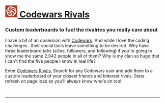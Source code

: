 # <a href="https://celiackelly.github.io/codewars-rivals/"><img src="/assets/codewars-logo.svg" height="40px"> Codewars Rivals</a>
### Custom leaderboards to fuel the rivalries you really care about

I have a bit of an obsession with <a href="https://www.codewars.com/">Codewars</a>. And while I love the coding challenges...their social tools leave something to be desired. Why have three leaderboard tabs (allies, followers, and following) if you're going to show me the same 2,042 people in all of them? Why is my clan so huge that I can't find the five people I know in real life? 

Enter <a href="https://celiackelly.github.io/codewars-rivals/">Codewars Rivals.</a> Search for any Codewars user and add them to a custom leaderboard of your closest friends and bitterest rivals. Stats refresh on page load so you'll always know who's on top! 

<img href="assets/codewars-rivals-screenshot.png">

---

